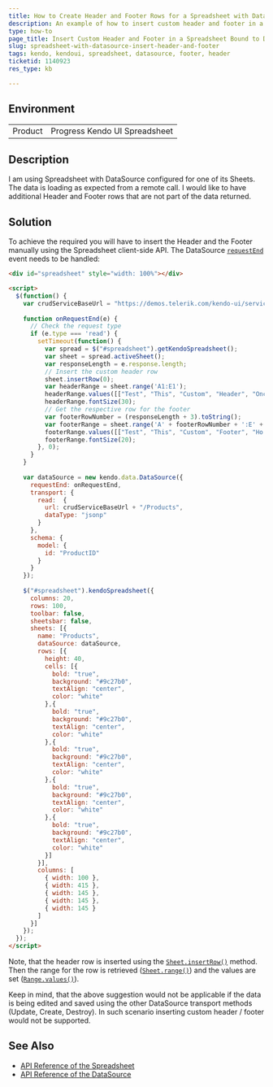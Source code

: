 ```yaml
---
title: How to Create Header and Footer Rows for a Spreadsheet with DataSource 
description: An example of how to insert custom header and footer in a Spreadsheet Sheet loading its data with DataSource from a remote call.
type: how-to
page_title: Insert Custom Header and Footer in a Spreadsheet Bound to DataSource
slug: spreadsheet-with-datasource-insert-header-and-footer
tags: kendo, kendoui, spreadsheet, datasource, footer, header
ticketid: 1140923
res_type: kb

---
```


## Environment

<table>
 <tr>
  <td>Product</td>
  <td>Progress Kendo UI Spreadsheet</td>
 </tr>
</table>

## Description

I am using Spreadsheet with DataSource configured for one of its Sheets. The data is loading as expected from a remote call. I would like to have additional Header and Footer rows that are not part of the data returned.

## Solution
  
To achieve the required you will have to insert the Header and the Footer manually using the Spreadsheet client-side API. The DataSource [`requestEnd`](https://docs.telerik.com/kendo-ui/api/javascript/data/datasource#events-requestEnd) event needs to be handled:  

````html
<div id="spreadsheet" style="width: 100%"></div>

<script>
  $(function() {
    var crudServiceBaseUrl = "https://demos.telerik.com/kendo-ui/service";
	
    function onRequestEnd(e) {
      // Check the request type
      if (e.type === 'read') {
        setTimeout(function() {
          var spread = $("#spreadsheet").getKendoSpreadsheet();
          var sheet = spread.activeSheet();
          var responseLength = e.response.length;
          // Insert the custom header row
          sheet.insertRow(0);
          var headerRange = sheet.range('A1:E1');
          headerRange.values([["Test", "This", "Custom", "Header", "Once"]]);
          headerRange.fontSize(30);
          // Get the respective row for the footer
          var footerRowNumber = (responseLength + 3).toString();
          var footerRange = sheet.range('A' + footerRowNumber + ':E' + footerRowNumber);
          footerRange.values([["Test", "This", "Custom", "Footer", "Ho!"]]);
          footerRange.fontSize(20);
        }, 0);
      }
    }
	
    var dataSource = new kendo.data.DataSource({
      requestEnd: onRequestEnd,
      transport: {
        read:  {
          url: crudServiceBaseUrl + "/Products",
          dataType: "jsonp"
        }
      },
      schema: {
        model: {
          id: "ProductID"
        }
      }
    });
	
    $("#spreadsheet").kendoSpreadsheet({
      columns: 20,
      rows: 100,
      toolbar: false,
      sheetsbar: false,
      sheets: [{
        name: "Products",
        dataSource: dataSource,
        rows: [{
          height: 40,
          cells: [{
            bold: "true",
            background: "#9c27b0",
            textAlign: "center",
            color: "white"
          },{
            bold: "true",
            background: "#9c27b0",
            textAlign: "center",
            color: "white"
          },{
            bold: "true",
            background: "#9c27b0",
            textAlign: "center",
            color: "white"
          },{
            bold: "true",
            background: "#9c27b0",
            textAlign: "center",
            color: "white"
          },{
            bold: "true",
            background: "#9c27b0",
            textAlign: "center",
            color: "white"
          }]
        }],
        columns: [
          { width: 100 },
          { width: 415 },
          { width: 145 },
          { width: 145 },
          { width: 145 }
        ]
      }]
    });
  });
</script>
````
  
Note, that the header row is inserted using the [`Sheet.insertRow()`](https://docs.telerik.com/kendo-ui/api/javascript/spreadsheet/sheet#methods-insertRow) method. Then the range for the row is retrieved ([`Sheet.range()`](https://docs.telerik.com/kendo-ui/api/javascript/spreadsheet/sheet#methods-range)) and the values are set ([`Range.values()`](https://docs.telerik.com/kendo-ui/api/javascript/spreadsheet/range#methods-values)).  
  
Keep in mind, that the above suggestion would not be applicable if the data is being edited and saved using the other DataSource transport methods (Update, Create, Destroy). In such scenario inserting custom header / footer would not be supported.  

## See Also

* [API Reference of the Spreadsheet](https://docs.telerik.com/kendo-ui/api/javascript/ui/spreadsheet)
* [API Reference of the DataSource](https://docs.telerik.com/kendo-ui/api/javascript/data/datasource)
